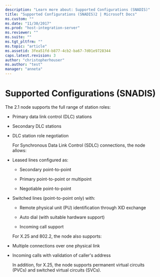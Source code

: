 ```yaml
---
description: "Learn more about: Supported Configurations (SNADIS)"
title: "Supported Configurations (SNADIS)2 | Microsoft Docs"
ms.custom: ""
ms.date: "11/30/2017"
ms.prod: "host-integration-server"
ms.reviewer: ""
ms.suite: ""
ms.tgt_pltfrm: ""
ms.topic: "article"
ms.assetid: 3fea51fd-b877-4cb2-ba67-7d01e9728344
caps.latest.revision: 3
author: "christopherhouser"
ms.author: "test"
manager: "anneta"
---
```

# Supported Configurations (SNADIS)
The 2.1 node supports the full range of station roles:  
  
- Primary data link control (DLC) stations  
  
- Secondary DLC stations  
  
- DLC station role negotiation  
  
  For Synchronous Data Link Control (SDLC) connections, the node allows:  
  
- Leased lines configured as:  
  
  -   Secondary point-to-point  
  
  -   Primary point-to-point or multipoint  
  
  -   Negotiable point-to-point  
  
- Switched lines (point-to-point only) with:  
  
  -   Remote physical unit (PU) identification through XID exchange  
  
  -   Auto dial (with suitable hardware support)  
  
  -   Incoming call support  
  
  For X.25 and 802.2, the node also supports:  
  
- Multiple connections over one physical link  
  
- Incoming calls with validation of caller's address  
  
  In addition, for X.25, the node supports permanent virtual circuits (PVCs) and switched virtual circuits (SVCs).
